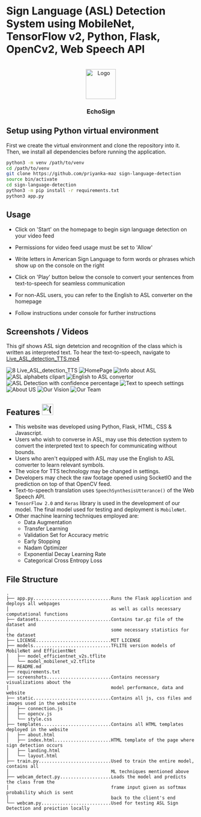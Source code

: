 # Sign Language (ASL) Detection System using MobileNet, TensorFlow v2, Python, Flask, OpenCv2, Web Speech API

<!-- PROJECT LOGO -->
<br />
<div align="center">
    <img src="static\love-hand-l-fav.png" alt="Logo" width="80" height="80">
    <h3 align="center">EchoSign</h3>
</div>

## Setup using Python virtual environment

First we create the virtual environment and clone the repository into it. 
Then, we install all dependencies before running the application.
```sh
python3 -m venv /path/to/venv
cd /path/to/venv
git clone https://github.com/priyanka-maz sign-language-detection
source bin/activate
cd sign-language-detection
python3 -m pip install -r requirements.txt
python3 app.py
```

## Usage

- Click on 'Start' on the homepage to begin sign language detection on your video feed

- Permissions for video feed usage must be set to 'Allow'

- Write letters in American Sign Language to form words or phrases which show up on the console on the right

- Click on 'Play' button below the console to convert your sentences from text-to-speech for seamless communication

- For non-ASL users, you can refer to the English to ASL converter on the homepage 

- Follow instructions under console for further instructions

## Screenshots / Videos

This gif shows ASL sign detetcion and recognition of the class which is written as interpreted text. To hear the text-to-speech, navigate to [Live_ASL_detection_TTS.mp4](https://github.com/priyanka-maz/sign-language-detection/tree/02d1380cf65be57c157e2614124518a20ca95989/screenshots)

![8 Live_ASL_detection_TTS](https://github.com/priyanka-maz/sign-language-detection/assets/117285303/ef9f2935-335e-4b04-8229-5a50e815e0b3)
![HomePage](screenshots/1.Homepage.png)
![Info about ASL](screenshots/2.Homepage_ASL.png)
![ASL alphabets clipart](screenshots/3.Home_asl_alphabets.png)
![English to ASL convertor](screenshots/4.Home_asl_to_english.png)
![ASL Detection with confidence percentage](screenshots/5.Live_ASL_Detection.png)
![Text to speech settings](screenshots/6.Text_to_speech_settings.png)
![About US](screenshots/9.About_us.png)
![Our Vision](screenshots/10.Vision.png)
![Our Team](screenshots/11.Team.png)

## Features <img src="static\asl-interpreter-services.png" alt="(asl-support-inclusive)" width="30" height="30">

- This website was developed using Python, Flask, HTML, CSS & Javascript.
- Users who wish to converse in ASL, may use this detection system to convert the interpreted text to speech for communicating without bounds.
- Users who aren't equipped with ASL may use the English to ASL converter to learn relevant symbols.
- The voice for TTS technology may be changed in settings.
- Developers may check the raw footage opened using SocketIO and the prediction on top of that OpenCV feed.
- Text-to-speech translation uses ```SpeechSynthesisUtterance()``` of the Web Speech API.
- ```TensorFlow 2.0``` and ```Keras``` library is used in the development of our model. The final model used for testing and deployment is ```MobileNet```.
- Other machine learning techniques employed are:
    - Data Augmentation
    - Transfer Learning
    - Validation Set for Accuracy metric 
    - Early Stopping
    - Nadam Optimizer
    - Exponential Decay Learning Rate 
    - Categorical Cross Entropy Loss 

## File Structure

```
.
├── app.py.............................Runs the Flask application and deploys all webpages
│                                      as well as calls necessary computational functions
├── datasets...........................Contains tar.gz file of the dataset and 
│                                      some necessary statistics for the dataset
├── LICENSE............................MIT LICENSE
├── models.............................TFLITE version models of MobileNet and EfficientNet
│   ├── model_efficientnet_v2s.tflite
│   └── model_mobilenet_v2.tflite
├── README.md
├── requirements.txt
├── screenshots........................Contains necessary visualizations about the 
│                                      model performance, data and website
├── static.............................Contains all js, css files and images used in the website
│   ├── connection.js
│   ├── opencv.js
│   └── style.css
├── templates..........................Contains all HTML templates deployed in the website
│   ├── about.html
│   ├── index.html.....................HTML template of the page where sign detection occurs
│   ├── landing.html
│   └── layout.html
├── train.py...........................Used to train the entire model, contains all 
│                                      ML techniques mentioned above
├── webcam_detect.py...................Loads the model and predicts the class from the 
│                                      frame input given as softmax probability which is sent 
│                                      back to the client's end
└── webcam.py..........................Used for testing ASL Sign Detection and preiction locally
```

